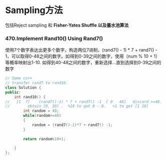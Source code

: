 # Sampling方法

包括Reject sampling 和 **Fisher-Yates Shuffle 以及蓄水池算法**

### **470.Implement Rand10() Using Rand7()**

使用7个数字表达出更多个数字，构造两位7进制，(rand7() - 1) \* 7 + rand7() - 1，可以取得0-48之间的数字。如得到0-39之间的数字，使用（num % 10 + 1）等概率映射出1-10. 如得到40-48之间的数字，重新选择...直到选择到0-39之间的数字

```cpp
// Some cc++
// transfer rand7 to rand10. 
class Solution {
public:
    int rand10() {        
//   [1  7]    (rand7()-1) * 7 + rand7() -1  [ 0   48]   discard >=40. 
//        obtain [0, 39] .  %10 to get 0 - 9.   +1 to get [1 10]
        int random = 49; 
        while(random>=40)
        {
            random = (rand7()-1)*7 + rand7() -1; 
        }
        
        return random%10+1; 
        
    }
};
```
